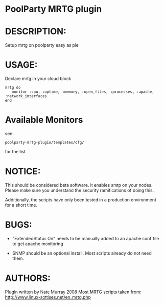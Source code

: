 PoolParty MRTG plugin
=====================

DESCRIPTION:
===========

Setup mrtg on poolparty easy as pie
  
USAGE:
======

Declare mrtg in your cloud block

    mrtg do
       monitor :cpu, :uptime, :memory, :open_files, :processes, :apache, :network_interfaces
    end

Available Monitors
==================

see:

    poolparty-mrtg-plugin/templates/cfg/ 

for the list.

NOTICE:
=======

This should be considered beta software. It enables smtp on your nodes.
Please make sure you understand the security ramifications of doing this.

Additionally, the scripts have only been tested in a production environment
for a short time.

BUGS:
=====

  * "ExtendedStatus On" needs to be manually added to an apache conf file to
    get apache monitoring

  * SNMP should be an optional install. Most scripts already do not need them.

AUTHORS:
========
Plugin written by Nate Murray 2008
Most MRTG scripts taken from: http://www.linux-sottises.net/en_mrtg.php


